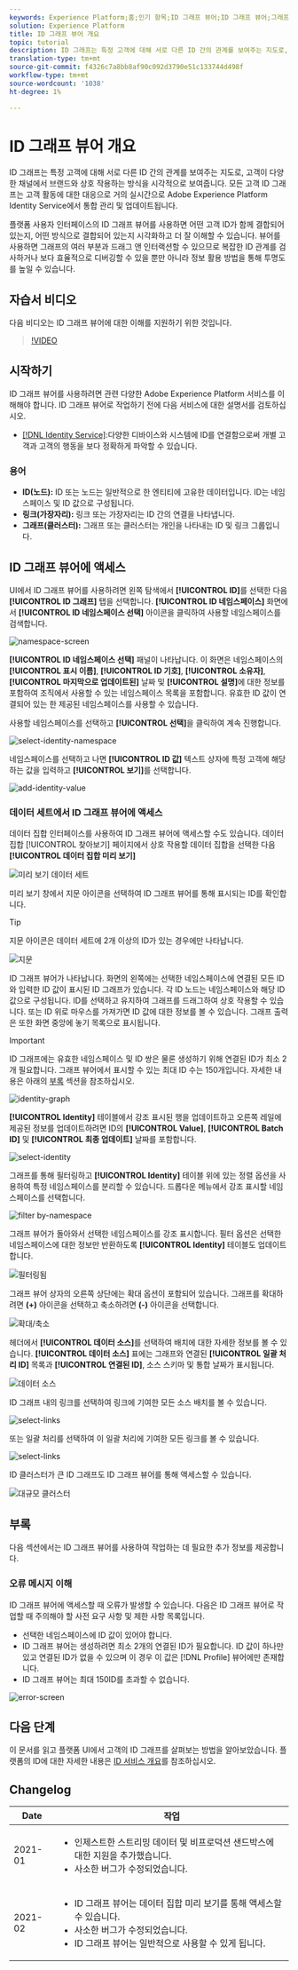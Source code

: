 ```yaml
---
keywords: Experience Platform;홈;인기 항목;ID 그래프 뷰어;ID 그래프 뷰어;그래프 뷰어;그래프 뷰어;ID 네임스페이스;ID;ID;Service;ID 서비스;Identity Service;Identity Service
solution: Experience Platform
title: ID 그래프 뷰어 개요
topic: tutorial
description: ID 그래프는 특정 고객에 대해 서로 다른 ID 간의 관계를 보여주는 지도로, 고객이 다양한 채널에서 브랜드와 상호 작용하는 방식을 시각적으로 보여줍니다.
translation-type: tm+mt
source-git-commit: f4326c7a8bb8af90c092d3790e51c133744d498f
workflow-type: tm+mt
source-wordcount: '1038'
ht-degree: 1%

---
```



# ID 그래프 뷰어 개요

ID 그래프는 특정 고객에 대해 서로 다른 ID 간의 관계를 보여주는 지도로, 고객이 다양한 채널에서 브랜드와 상호 작용하는 방식을 시각적으로 보여줍니다. 모든 고객 ID 그래프는 고객 활동에 대한 대응으로 거의 실시간으로 Adobe Experience Platform Identity Service에서 통합 관리 및 업데이트됩니다.

플랫폼 사용자 인터페이스의 ID 그래프 뷰어를 사용하면 어떤 고객 ID가 함께 결합되어 있는지, 어떤 방식으로 결합되어 있는지 시각화하고 더 잘 이해할 수 있습니다. 뷰어를 사용하면 그래프의 여러 부분과 드래그 앤 인터랙션할 수 있으므로 복잡한 ID 관계를 검사하거나 보다 효율적으로 디버깅할 수 있을 뿐만 아니라 정보 활용 방법을 통해 투명도를 높일 수 있습니다.

## 자습서 비디오

다음 비디오는 ID 그래프 뷰어에 대한 이해를 지원하기 위한 것입니다.

>[!VIDEO](https://video.tv.adobe.com/v/331030/?quality=12&learn=on)

## 시작하기

ID 그래프 뷰어를 사용하려면 관련 다양한 Adobe Experience Platform 서비스를 이해해야 합니다. ID 그래프 뷰어로 작업하기 전에 다음 서비스에 대한 설명서를 검토하십시오.

- [[!DNL Identity Service]](../home.md):다양한 디바이스와 시스템에 ID를 연결함으로써 개별 고객과 고객의 행동을 보다 정확하게 파악할 수 있습니다.

### 용어

- **ID(노드):** ID 또는 노드는 일반적으로 한 엔티티에 고유한 데이터입니다. ID는 네임스페이스 및 ID 값으로 구성됩니다.
- **링크(가장자리):** 링크 또는 가장자리는 ID 간의 연결을 나타냅니다.
- **그래프(클러스터):** 그래프 또는 클러스터는 개인을 나타내는 ID 및 링크 그룹입니다.

## ID 그래프 뷰어에 액세스

UI에서 ID 그래프 뷰어를 사용하려면 왼쪽 탐색에서 **[!UICONTROL ID]**&#x200B;를 선택한 다음 **[!UICONTROL ID 그래프]** 탭을 선택합니다. **[!UICONTROL ID 네임스페이스]** 화면에서 **[!UICONTROL ID 네임스페이스 선택]** 아이콘을 클릭하여 사용할 네임스페이스를 검색합니다.

![namespace-screen](../images/identity-graph-viewer/identity-namespace.png)

**[!UICONTROL ID 네임스페이스 선택]** 패널이 나타납니다. 이 화면은 네임스페이스의 **[!UICONTROL 표시 이름]**, **[!UICONTROL ID 기호]**, **[!UICONTROL 소유자]**, **[!UICONTROL 마지막으로 업데이트된]** 날짜 및 **[!UICONTROL 설명]**&#x200B;에 대한 정보를 포함하여 조직에서 사용할 수 있는 네임스페이스 목록을 포함합니다. 유효한 ID 값이 연결되어 있는 한 제공된 네임스페이스를 사용할 수 있습니다.

사용할 네임스페이스를 선택하고 **[!UICONTROL 선택]**&#x200B;을 클릭하여 계속 진행합니다.

![select-identity-namespace](../images/identity-graph-viewer/select-identity-namespace.png)

네임스페이스를 선택하고 나면 **[!UICONTROL ID 값]** 텍스트 상자에 특정 고객에 해당하는 값을 입력하고 **[!UICONTROL 보기]**&#x200B;를 선택합니다.

![add-identity-value](../images/identity-graph-viewer/identity-value-filled.png)

### 데이터 세트에서 ID 그래프 뷰어에 액세스

데이터 집합 인터페이스를 사용하여 ID 그래프 뷰어에 액세스할 수도 있습니다. 데이터 집합 [!UICONTROL 찾아보기] 페이지에서 상호 작용할 데이터 집합을 선택한 다음 **[!UICONTROL 데이터 집합 미리 보기]**

![미리 보기 데이터 세트](../images/identity-graph-viewer/preview-dataset.png)

미리 보기 창에서 지문 아이콘을 선택하여 ID 그래프 뷰어를 통해 표시되는 ID를 확인합니다.

>[!TIP]
>
>지문 아이콘은 데이터 세트에 2개 이상의 ID가 있는 경우에만 나타납니다.

![지문](../images/identity-graph-viewer/fingerprint.png)

ID 그래프 뷰어가 나타납니다. 화면의 왼쪽에는 선택한 네임스페이스에 연결된 모든 ID와 입력한 ID 값이 표시된 ID 그래프가 있습니다. 각 ID 노드는 네임스페이스와 해당 ID 값으로 구성됩니다. ID를 선택하고 유지하여 그래프를 드래그하여 상호 작용할 수 있습니다. 또는 ID 위로 마우스를 가져가면 ID 값에 대한 정보를 볼 수 있습니다. 그래프 출력은 또한 화면 중앙에 놓기 목록으로 표시됩니다.

>[!IMPORTANT]
>
>ID 그래프에는 유효한 네임스페이스 및 ID 쌍은 물론 생성하기 위해 연결된 ID가 최소 2개 필요합니다. 그래프 뷰어에서 표시할 수 있는 최대 ID 수는 150개입니다. 자세한 내용은 아래의 [부록](#appendix) 섹션을 참조하십시오.

![identity-graph](../images/identity-graph-viewer/graph-viewer.png)

**[!UICONTROL Identity]** 테이블에서 강조 표시된 행을 업데이트하고 오른쪽 레일에 제공된 정보를 업데이트하려면 ID의 **[!UICONTROL Value]**, **[!UICONTROL Batch ID]** 및 **[!UICONTROL 최종 업데이트]** 날짜를 포함합니다.

![select-identity](../images/identity-graph-viewer/select-identity.png)

그래프를 통해 필터링하고 **[!UICONTROL Identity]** 테이블 위에 있는 정렬 옵션을 사용하여 특정 네임스페이스를 분리할 수 있습니다. 드롭다운 메뉴에서 강조 표시할 네임스페이스를 선택합니다.

![filter by-namespace](../images/identity-graph-viewer/filter-namespace.png)

그래프 뷰어가 돌아와서 선택한 네임스페이스를 강조 표시합니다. 필터 옵션은 선택한 네임스페이스에 대한 정보만 반환하도록 **[!UICONTROL Identity]** 테이블도 업데이트합니다.

![필터링됨](../images/identity-graph-viewer/filtered.png)

그래프 뷰어 상자의 오른쪽 상단에는 확대 옵션이 포함되어 있습니다. 그래프를 확대하려면 **(+)** 아이콘을 선택하고 축소하려면 **(-)** 아이콘을 선택합니다.

![확대/축소](../images/identity-graph-viewer/zoom.png)

헤더에서 **[!UICONTROL 데이터 소스]**&#x200B;를 선택하여 배치에 대한 자세한 정보를 볼 수 있습니다. **[!UICONTROL 데이터 소스]** 표에는 그래프와 연결된 **[!UICONTROL 일괄 처리 ID]** 목록과 **[!UICONTROL 연결된 ID]**, 소스 스키마 및 통합 날짜가 표시됩니다.

![데이터 소스](../images/identity-graph-viewer/data-source-table.png)

ID 그래프 내의 링크를 선택하여 링크에 기여한 모든 소스 배치를 볼 수 있습니다.

![select-links](../images/identity-graph-viewer/select-edge.png)

또는 일괄 처리를 선택하여 이 일괄 처리에 기여한 모든 링크를 볼 수 있습니다.

![select-links](../images/identity-graph-viewer/select-batch.png)

ID 클러스터가 큰 ID 그래프도 ID 그래프 뷰어를 통해 액세스할 수 있습니다.

![대규모 클러스터](../images/identity-graph-viewer/large-cluster.png)

## 부록

다음 섹션에서는 ID 그래프 뷰어를 사용하여 작업하는 데 필요한 추가 정보를 제공합니다.

### 오류 메시지 이해

ID 그래프 뷰어에 액세스할 때 오류가 발생할 수 있습니다. 다음은 ID 그래프 뷰어로 작업할 때 주의해야 할 사전 요구 사항 및 제한 사항 목록입니다.

- 선택한 네임스페이스에 ID 값이 있어야 합니다.
- ID 그래프 뷰어는 생성하려면 최소 2개의 연결된 ID가 필요합니다. ID 값이 하나만 있고 연결된 ID가 없을 수 있으며 이 경우 이 값은 [!DNL Profile] 뷰어에만 존재합니다.
- ID 그래프 뷰어는 최대 150ID를 초과할 수 없습니다.

![error-screen](../images/identity-graph-viewer/error-screen.png)

## 다음 단계

이 문서를 읽고 플랫폼 UI에서 고객의 ID 그래프를 살펴보는 방법을 알아보았습니다. 플랫폼의 ID에 대한 자세한 내용은 [ID 서비스 개요](../home.md)를 참조하십시오.

## Changelog

| Date | 작업 |
| ---- | ------ |
| 2021-01 | <ul><li>인제스트한 스트리밍 데이터 및 비프로덕션 샌드박스에 대한 지원을 추가했습니다.</li><li>사소한 버그가 수정되었습니다.</li></ul> |
| 2021-02 | <ul><li>ID 그래프 뷰어는 데이터 집합 미리 보기를 통해 액세스할 수 있습니다.</li><li>사소한 버그가 수정되었습니다.</li><li>ID 그래프 뷰어는 일반적으로 사용할 수 있게 됩니다.</li></ul> |
